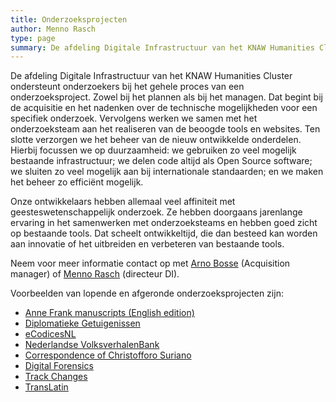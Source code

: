 ```yaml
---
title: Onderzoeksprojecten
author: Menno Rasch
type: page
summary: De afdeling Digitale Infrastructuur van het KNAW Humanities Cluster ondersteunt onderzoekers bij het gehele proces van een onderzoeksproject. 
---
```

De afdeling Digitale Infrastructuur van het KNAW Humanities Cluster ondersteunt onderzoekers bij het gehele proces van een onderzoeksproject. Zowel bij het plannen als bij het managen. Dat begint bij de acquisitie en het nadenken over de technische mogelijkheden voor een specifiek onderzoek. Vervolgens werken we samen met het onderzoeksteam aan het realiseren van de beoogde tools en websites. Ten slotte verzorgen we het beheer van de nieuw ontwikkelde onderdelen. Hierbij focussen we op duurzaamheid: we gebruiken zo veel mogelijk bestaande infrastructuur; we delen code altijd als Open Source software; we sluiten zo veel mogelijk aan bij internationale standaarden; en we maken het beheer zo efficiënt mogelijk.

Onze ontwikkelaars hebben allemaal veel affiniteit met geesteswetenschappelijk onderzoek. Ze hebben doorgaans jarenlange ervaring in het samenwerken met onderzoeksteams en hebben goed zicht op bestaande tools. Dat scheelt ontwikkeltijd, die dan besteed kan worden aan innovatie of het uitbreiden en verbeteren van bestaande tools.

Neem voor meer informatie contact op met [Arno Bosse](mailto:arno.bosse@di.huc.knaw.nl) (Acquisition manager) of [Menno Rasch](mailto:menno.rasch@di.huc.knaw.nl) (directeur DI).

Voorbeelden van lopende en afgeronde onderzoeksprojecten zijn:
- [Anne Frank manuscripts (English edition)](https://www.annefrank.org/en/about-us/news-and-press/news/2021/9/28/digitised-manuscripts-available-entirely/)
- [Diplomatieke Getuigenissen](https://www.huygens.knaw.nl/en/projecten/diplomatic-witnesses/)
- [eCodicesNL](https://www.huygens.knaw.nl/en/projecten/ecodicesnl-2/)
- [Nederlandse VolksverhalenBank](https://www.verhalenbank.nl)
- [Correspondence of Christofforo Suriano](https://www.huygens.knaw.nl/en/projecten/correspondence-of-christofforo-suriano/)
- [Digital Forensics](https://www.huygens.knaw.nl/en/projecten/digital-forensics-for-historical-documents-2/)
- [Track Changes](https://www.huygens.knaw.nl/en/projecten/track-changes-2/)
- [TransLatin](https://translatin.nl)
